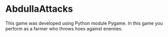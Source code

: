 # AbdullaAttacks
This game was developed using Python module Pygame. In this game you perform as a farmer who throws hoes against enemies.
